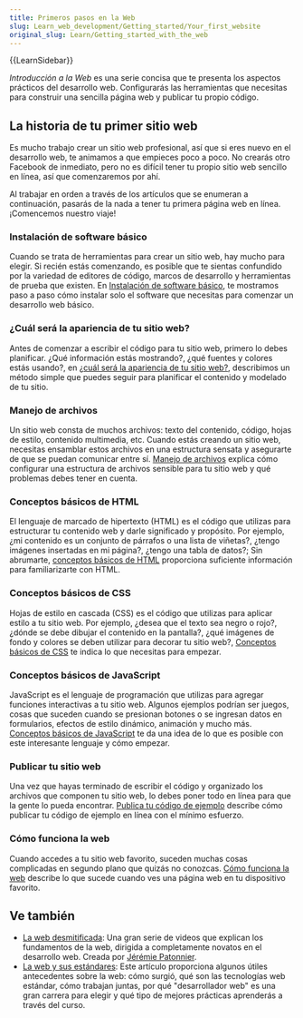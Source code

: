 ```yaml
---
title: Primeros pasos en la Web
slug: Learn_web_development/Getting_started/Your_first_website
original_slug: Learn/Getting_started_with_the_web
---
```


{{LearnSidebar}}

_Introducción a la Web_ es una serie concisa que te presenta los aspectos prácticos del desarrollo web. Configurarás las herramientas que necesitas para construir una sencilla página web y publicar tu propio código.

## La historia de tu primer sitio web

Es mucho trabajo crear un sitio web profesional, así que si eres nuevo en el desarrollo web, te animamos a que empieces poco a poco. No crearás otro Facebook de inmediato, pero no es difícil tener tu propio sitio web sencillo en línea, así que comenzaremos por ahí.

Al trabajar en orden a través de los artículos que se enumeran a continuación, pasarás de la nada a tener tu primera página web en línea. ¡Comencemos nuestro viaje!

### Instalación de software básico

Cuando se trata de herramientas para crear un sitio web, hay mucho para elegir. Si recién estás comenzando, es posible que te sientas confundido por la variedad de editores de código, marcos de desarrollo y herramientas de prueba que existen. En [Instalación de software básico](/es/docs/Learn_web_development/Getting_started/Environment_setup/Installing_software), te mostramos paso a paso cómo instalar solo el software que necesitas para comenzar un desarrollo web básico.

### ¿Cuál será la apariencia de tu sitio web?

Antes de comenzar a escribir el código para tu sitio web, primero lo debes planificar. ¿Qué información estás mostrando?, ¿qué fuentes y colores estás usando?, en [¿cuál será la apariencia de tu sitio web?](/es/docs/Learn_web_development/Getting_started/Your_first_website/What_will_your_website_look_like), describimos un método simple que puedes seguir para planificar el contenido y modelado de tu sitio.

### Manejo de archivos

Un sitio web consta de muchos archivos: texto del contenido, código, hojas de estilo, contenido multimedia, etc. Cuando estás creando un sitio web, necesitas ensamblar estos archivos en una estructura sensata y asegurarte de que se puedan comunicar entre sí. [Manejo de archivos](/es/docs/Learn_web_development/Getting_started/Environment_setup/Dealing_with_files) explica cómo configurar una estructura de archivos sensible para tu sitio web y qué problemas debes tener en cuenta.

### Conceptos básicos de HTML

El lenguaje de marcado de hipertexto (HTML) es el código que utilizas para estructurar tu contenido web y darle significado y propósito. Por ejemplo, ¿mi contenido es un conjunto de párrafos o una lista de viñetas?, ¿tengo imágenes insertadas en mi página?, ¿tengo una tabla de datos?; Sin abrumarte, [conceptos básicos de HTML](/es/docs/Learn_web_development/Getting_started/Your_first_website/Creating_the_content) proporciona suficiente información para familiarizarte con HTML.

### Conceptos básicos de CSS

Hojas de estilo en cascada (CSS) es el código que utilizas para aplicar estilo a tu sitio web. Por ejemplo, ¿desea que el texto sea negro o rojo?, ¿dónde se debe dibujar el contenido en la pantalla?, ¿qué imágenes de fondo y colores se deben utilizar para decorar tu sitio web?, [Conceptos básicos de CSS](/es/docs/Learn_web_development/Getting_started/Your_first_website/Styling_the_content) te indica lo que necesitas para empezar.

### Conceptos básicos de JavaScript

JavaScript es el lenguaje de programación que utilizas para agregar funciones interactivas a tu sitio web. Algunos ejemplos podrían ser juegos, cosas que suceden cuando se presionan botones o se ingresan datos en formularios, efectos de estilo dinámico, animación y mucho más. [Conceptos básicos de JavaScript](/es/docs/Learn_web_development/Getting_started/Your_first_website/Adding_interactivity) te da una idea de lo que es posible con este interesante lenguaje y cómo empezar.

### Publicar tu sitio web

Una vez que hayas terminado de escribir el código y organizado los archivos que componen tu sitio web, lo debes poner todo en línea para que la gente lo pueda encontrar. [Publica tu código de ejemplo](/es/docs/Learn_web_development/Getting_started/Your_first_website/Publishing_your_website) describe cómo publicar tu código de ejemplo en línea con el mínimo esfuerzo.

### Cómo funciona la web

Cuando accedes a tu sitio web favorito, suceden muchas cosas complicadas en segundo plano que quizás no conozcas. [Cómo funciona la web](/es/docs/Learn_web_development/Getting_started/Web_standards/How_the_web_works) describe lo que sucede cuando ves una página web en tu dispositivo favorito.

## Ve también

- [La web desmitificada](https://www.youtube.com/playlist?list=PLo3w8EB99pqLEopnunz-dOOBJ8t-Wgt2g): Una gran serie de videos que explican los fundamentos de la web, dirigida a completamente novatos en el desarrollo web. Creada por [Jérémie Patonnier](https://twitter.com/JeremiePat).
- [La web y sus estándares](/es/docs/Learn_web_development/Getting_started/Web_standards/The_web_standards_model): Este artículo proporciona algunos útiles antecedentes sobre la web: cómo surgió, qué son las tecnologías web estándar, cómo trabajan juntas, por qué "desarrollador web" es una gran carrera para elegir y qué tipo de mejores prácticas aprenderás a través del curso.
